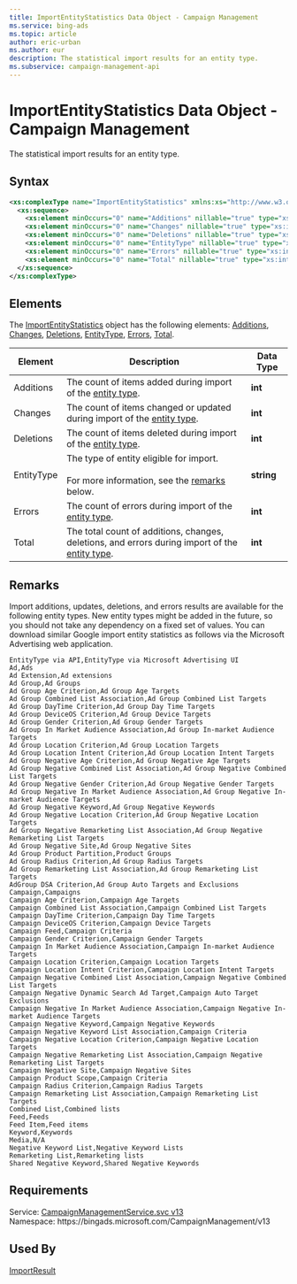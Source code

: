 ```yaml
---
title: ImportEntityStatistics Data Object - Campaign Management
ms.service: bing-ads
ms.topic: article
author: eric-urban
ms.author: eur
description: The statistical import results for an entity type.
ms.subservice: campaign-management-api
---
```

# ImportEntityStatistics Data Object - Campaign Management
The statistical import results for an entity type.

## Syntax
```xml
<xs:complexType name="ImportEntityStatistics" xmlns:xs="http://www.w3.org/2001/XMLSchema">
  <xs:sequence>
    <xs:element minOccurs="0" name="Additions" nillable="true" type="xs:int" />
    <xs:element minOccurs="0" name="Changes" nillable="true" type="xs:int" />
    <xs:element minOccurs="0" name="Deletions" nillable="true" type="xs:int" />
    <xs:element minOccurs="0" name="EntityType" nillable="true" type="xs:string" />
    <xs:element minOccurs="0" name="Errors" nillable="true" type="xs:int" />
    <xs:element minOccurs="0" name="Total" nillable="true" type="xs:int" />
  </xs:sequence>
</xs:complexType>
```

## <a name="elements"></a>Elements

The [ImportEntityStatistics](importentitystatistics.md) object has the following elements: [Additions](#additions), [Changes](#changes), [Deletions](#deletions), [EntityType](#entitytype), [Errors](#errors), [Total](#total).

|Element|Description|Data Type|
|-----------|---------------|-------------|
|<a name="additions"></a>Additions|The count of items added during import of the [entity type](#entitytype).|**int**|
|<a name="changes"></a>Changes|The count of items changed or updated during import of the [entity type](#entitytype).|**int**|
|<a name="deletions"></a>Deletions|The count of items deleted during import of the [entity type](#entitytype).|**int**|
|<a name="entitytype"></a>EntityType|The type of entity eligible for import.<br/><br/>For more information, see the [remarks](#remarks) below.|**string**|
|<a name="errors"></a>Errors|The count of errors during import of the [entity type](#entitytype).|**int**|
|<a name="total"></a>Total|The total count of additions, changes, deletions, and errors during import of the [entity type](#entitytype).|**int**|

## <a name="remarks"></a>Remarks
Import additions, updates, deletions, and errors results are available for the following entity types. New entity types might be added in the future, so you should not take any dependency on a fixed set of values. You can download similar Google import entity statistics as follows via the Microsoft Advertising web application. 

```csv
EntityType via API,EntityType via Microsoft Advertising UI
Ad,Ads
Ad Extension,Ad extensions
Ad Group,Ad Groups
Ad Group Age Criterion,Ad Group Age Targets
Ad Group Combined List Association,Ad Group Combined List Targets
Ad Group DayTime Criterion,Ad Group Day Time Targets
Ad Group DeviceOS Criterion,Ad Group Device Targets
Ad Group Gender Criterion,Ad Group Gender Targets
Ad Group In Market Audience Association,Ad Group In-market Audience Targets
Ad Group Location Criterion,Ad Group Location Targets
Ad Group Location Intent Criterion,Ad Group Location Intent Targets
Ad Group Negative Age Criterion,Ad Group Negative Age Targets
Ad Group Negative Combined List Association,Ad Group Negative Combined List Targets
Ad Group Negative Gender Criterion,Ad Group Negative Gender Targets
Ad Group Negative In Market Audience Association,Ad Group Negative In-market Audience Targets
Ad Group Negative Keyword,Ad Group Negative Keywords
Ad Group Negative Location Criterion,Ad Group Negative Location Targets
Ad Group Negative Remarketing List Association,Ad Group Negative Remarketing List Targets
Ad Group Negative Site,Ad Group Negative Sites
Ad Group Product Partition,Product Groups
Ad Group Radius Criterion,Ad Group Radius Targets
Ad Group Remarketing List Association,Ad Group Remarketing List Targets
AdGroup DSA Criterion,Ad Group Auto Targets and Exclusions
Campaign,Campaigns
Campaign Age Criterion,Campaign Age Targets
Campaign Combined List Association,Campaign Combined List Targets
Campaign DayTime Criterion,Campaign Day Time Targets
Campaign DeviceOS Criterion,Campaign Device Targets
Campaign Feed,Campaign Criteria
Campaign Gender Criterion,Campaign Gender Targets
Campaign In Market Audience Association,Campaign In-market Audience Targets
Campaign Location Criterion,Campaign Location Targets
Campaign Location Intent Criterion,Campaign Location Intent Targets
Campaign Negative Combined List Association,Campaign Negative Combined List Targets
Campaign Negative Dynamic Search Ad Target,Campaign Auto Target Exclusions
Campaign Negative In Market Audience Association,Campaign Negative In-market Audience Targets
Campaign Negative Keyword,Campaign Negative Keywords
Campaign Negative Keyword List Association,Campaign Criteria
Campaign Negative Location Criterion,Campaign Negative Location Targets
Campaign Negative Remarketing List Association,Campaign Negative Remarketing List Targets
Campaign Negative Site,Campaign Negative Sites
Campaign Product Scope,Campaign Criteria
Campaign Radius Criterion,Campaign Radius Targets
Campaign Remarketing List Association,Campaign Remarketing List Targets
Combined List,Combined lists
Feed,Feeds
Feed Item,Feed items
Keyword,Keywords
Media,N/A
Negative Keyword List,Negative Keyword Lists
Remarketing List,Remarketing lists
Shared Negative Keyword,Shared Negative Keywords
```

## Requirements
Service: [CampaignManagementService.svc v13](https://campaign.api.bingads.microsoft.com/Api/Advertiser/CampaignManagement/v13/CampaignManagementService.svc)  
Namespace: https\://bingads.microsoft.com/CampaignManagement/v13  

## Used By
[ImportResult](importresult.md)  
